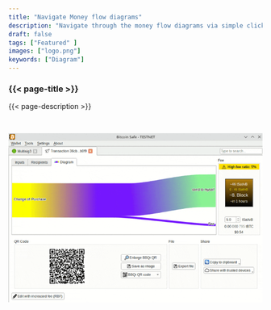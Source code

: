 ```yaml
---
title: "Navigate Money flow diagrams"
description: "Navigate through the money flow diagrams via simple clicks on the inputs or outputs of a transaction or PSBT"
draft: false
tags: ["Featured" ]
images: ["logo.png"]
keywords: ["Diagram"]
---
```


### {{< page-title >}} 
{{< page-description >}} 

<br>


![Setup Multisignature Wallet](https://raw.githubusercontent.com/andreasgriffin/bitcoin-safe/refs/heads/main/docs/explorer.gif)

